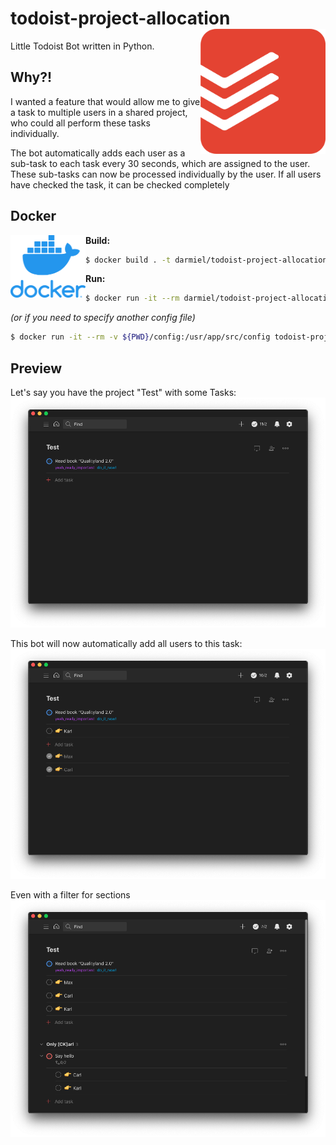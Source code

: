# todoist-project-allocation <img src="./assets/todoist-logo.png" align="right" width=200 height=200>
Little Todoist Bot written in Python.

## Why?!
I wanted a feature that would allow me to give a task to multiple users in a shared project, who could all perform these tasks individually.

The bot automatically adds each user as a sub-task to each task every 30 seconds, which are assigned to the user. These sub-tasks can now be processed individually by the user.
If all users have checked the task, it can be checked completely

## Docker
**Build:**<img src="./assets/docker-logo.png" align="left" height=100 width=120>
```bash
$ docker build . -t darmiel/todoist-project-allocation:latest
```

**Run:**
```bash
$ docker run -it --rm darmiel/todoist-project-allocation:latest
```
*(or if you need to specify another config file)*
```bash
$ docker run -it --rm -v ${PWD}/config:/usr/app/src/config todoist-project-allocation:latest
```

## Preview
Let's say you have the project "Test" with some Tasks:
<img src="./assets/preview-before.png">

This bot will now automatically add all users to this task:
<img src="./assets/preview-multi.png">

Even with a filter for sections
<img src="./assets/preview-sections.png">